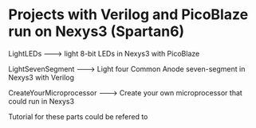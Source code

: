 # Projects with Verilog and PicoBlaze run on Nexys3 (Spartan6) 

LightLEDs ---> light 8-bit LEDs in Nexys3 with PicoBlaze

LightSevenSegment ---> Light four Common Anode seven-segment in Nexys3 with Verilog

CreateYourMicroprocessor ---> Create your own microprocessor that could run in Nexys3


Tutorial for these parts could be refered to 
